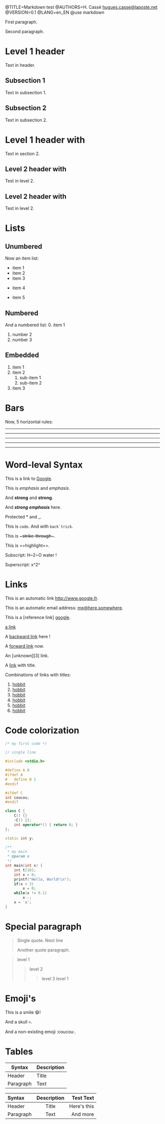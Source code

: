 @TITLE=Markdown test
@AUTHORS=H. Cassé <hugues.casse@laposte.net>
@VERSION=0.1
@LANG=en_EN
@use markdown

First paragraph.

Second paragraph.

Level 1 header
==============


Text in header.

Subsection 1
------------

Text in subsection 1.

Subsection 2
------------

Text in subsection 2.

# Level 1 header with ##

Text in section 2.

## Level 2 header with ##

Test in level 2.

## Level 2 header with ##

Test in level 2.

# Lists

## Unumbered

Now an item list:
* item 1
* item 2
* item 3
+ item 4
- item 5

## Numbered

And a numbered list:
0. item 1
1. number 2
33. number 3

## Embedded

1. item 1
2. item 2
	1. sub-item 1
	2. sub-item 2
3. item 3


# Bars

Now, 5 horizontal rules:

***
*****
* * *
- - -

------------

# Word-leval Syntax

This is a link to [Google](http://www.google.fr).

This is *emphasis* and _emphasis_.

And **strong** and __strong__.

And ***strong emphasis*** here.

Protected \* and \_.

This is `code`. And with ``back`trick``.

This is ~~~strike-through~~~.

This is ==highlight==.

Subscript: H~2~O water !

Superscript: x^2^


# Links

This is an automatic link <http://www.google.fr>.

This is an automatic email address: <me@here.somewhere>.

This is a [reference link] [google].

[google]: http://www.google.fr	'This is Google!'

[a link](http://www.gnu.com)

[1]: http://gcc.gnu.org

A [backward link][1] here !

A [forward link][2] now.

[2]: http://www.irit.fr

An [unknown][3] link.

A [link](https://www.gnu.org/ "This is GNU!") with title.


[h1]: https://en.wikipedia.org/wiki/Hobbit#Lifestyle
[h2]: https://en.wikipedia.org/wiki/Hobbit#Lifestyle "Hobbit lifestyles"
[h3]: https://en.wikipedia.org/wiki/Hobbit#Lifestyle 'Hobbit lifestyles'
[h4]: https://en.wikipedia.org/wiki/Hobbit#Lifestyle (Hobbit lifestyles)
[h5]: <https://en.wikipedia.org/wiki/Hobbit#Lifestyle> "Hobbit lifestyles"
[h6]: <https://en.wikipedia.org/wiki/Hobbit#Lifestyle> 'Hobbit lifestyles'
[h7]: <https://en.wikipedia.org/wiki/Hobbit#Lifestyle> (Hobbit lifestyles)

Combinations of links with titles:
1. [hobbit][h1]
1. [hobbit][h2]
1. [hobbit][h3]
1. [hobbit][h4]
1. [hobbit][h5]
1. [hobbit][h6]


# Code colorization

```c++
/* my first code */

// single line

#include <stdio.h>

#define A 0
#ifdef A
#	define B 1
#endif

#ifdef C
int coucou;
#endif

class C {
	C() {}
	~C() {};
	int operator*() { return 0; }
};

static int y;

/**
 * my main
 * @param x
 */
int main(int x) {
	int t[10];
	int x = 0;
	printf("Hello, World!\n");
	if(x < 3)
		x = 0;
	while(x != 0.1)
		x--;
	x = 'a';
}
```


# Special paragraph

> Single quote.
> Next line
>
> Another quote paragraph.

> level 1
>> level 2
>>> level 3
> level 1


# Emoji's

This is a smile :smile:!

And a skull :skull:.

And a non-existing emoji :coucou:.



# Tables

| Syntax | Description |
| --- | ----------- |
| Header | Title |
| Paragraph | Text |



| Syntax      | Description | Test Text     |
| :---        |    :----:   |          ---: |
| Header      | Title       | Here's this   |
| Paragraph   | Text        | And more      |





